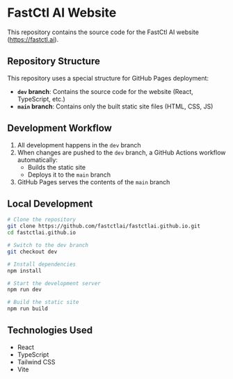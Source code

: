 # FastCtl AI Website

This repository contains the source code for the FastCtl AI website (https://fastctl.ai).

## Repository Structure

This repository uses a special structure for GitHub Pages deployment:

- **`dev` branch**: Contains the source code for the website (React, TypeScript, etc.)
- **`main` branch**: Contains only the built static site files (HTML, CSS, JS)

## Development Workflow

1. All development happens in the `dev` branch
2. When changes are pushed to the `dev` branch, a GitHub Actions workflow automatically:
   - Builds the static site
   - Deploys it to the `main` branch
3. GitHub Pages serves the contents of the `main` branch

## Local Development

```bash
# Clone the repository
git clone https://github.com/fastctlai/fastctlai.github.io.git
cd fastctlai.github.io

# Switch to the dev branch
git checkout dev

# Install dependencies
npm install

# Start the development server
npm run dev

# Build the static site
npm run build
```

## Technologies Used

- React
- TypeScript
- Tailwind CSS
- Vite
